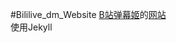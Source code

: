 #Bililive_dm_Website
[B站弹幕姬](https://github.com/copyliu/bililive_dm/)的[网站](http://page.danmuji.cn)  
使用Jekyll